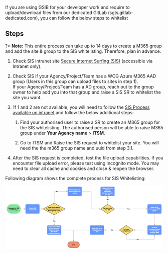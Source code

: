 
If you are using GSIB for your developer work and require to upload/download files from our dedicated GitLab (sgts.gitlab-dedicated.com), you can follow the below steps to whitelist 

## Steps

?> **Note:** This entire process can take up to 14 days to create a M365 group and add the site & group to the SIS whitelisting. Therefore, plan in advance. 

1.  Check SIS intranet site  [Secure Internet Surfing (SIS)](https://gccprod.sharepoint.com/sites/GOVTECH-digitalgov/digitalworkplaceproducts/SIS/SitePages/Home.aspx) (accessible via Intranet only).
1.  Check SIS if your Agency/Project/Team has a WOG Azure M365 AAD group (Users in this group can upload files to sites in step 1).   <br>If your Agency/Project/Team has a AD group, reach out to the group owner to help add you into that group and raise a SIS SR to whitelist the site you want.     
1.  1f 1 and 2 are not available, you will need to follow the [SIS Process  available on intranet](https://gccprod.sharepoint.com/sites/GOVTECH-digitalgov/digitalworkplaceproducts/SIS/Shared%20Documents/Forms/AllItems.aspx?id=%2Fsites%2FGOVTECH%2Ddigitalgov%2Fdigitalworkplaceproducts%2FSIS%2FShared%20Documents%2FSecure%2DInternet%2DSurfing%2FProcesses%2FGuide%20%2D%20SIS%20File%20Upload%20URL%20Whitelisting%20Form%2Epdf&parent=%2Fsites%2FGOVTECH%2Ddigitalgov%2Fdigitalworkplaceproducts%2FSIS%2FShared%20Documents%2FSecure%2DInternet%2DSurfing%2FProcesses) and follow the below additional steps:
    1.  Find your authorised user to raise a SR to create an M365 group for the SIS whitelisting. The authorised person will be able to raise M365 group under **Your Agency name** > **ITSM**.  
          
        
    2.  Go to ITSM and Raise the SIS request to whitelist your site. You will need the the m365 group name and uuid from step 3.1.    
          
1.  After the SIS request is completed, test the file upload capabilities. If you encounter file upload error, please test using incognito mode. You may need to clear all cache and cookies and close & reopen the browser.

  
Following diagram shows the complete process for SIS Whitelisting:

![SIS Whitelisting](./images/sis-whitelisting.png)